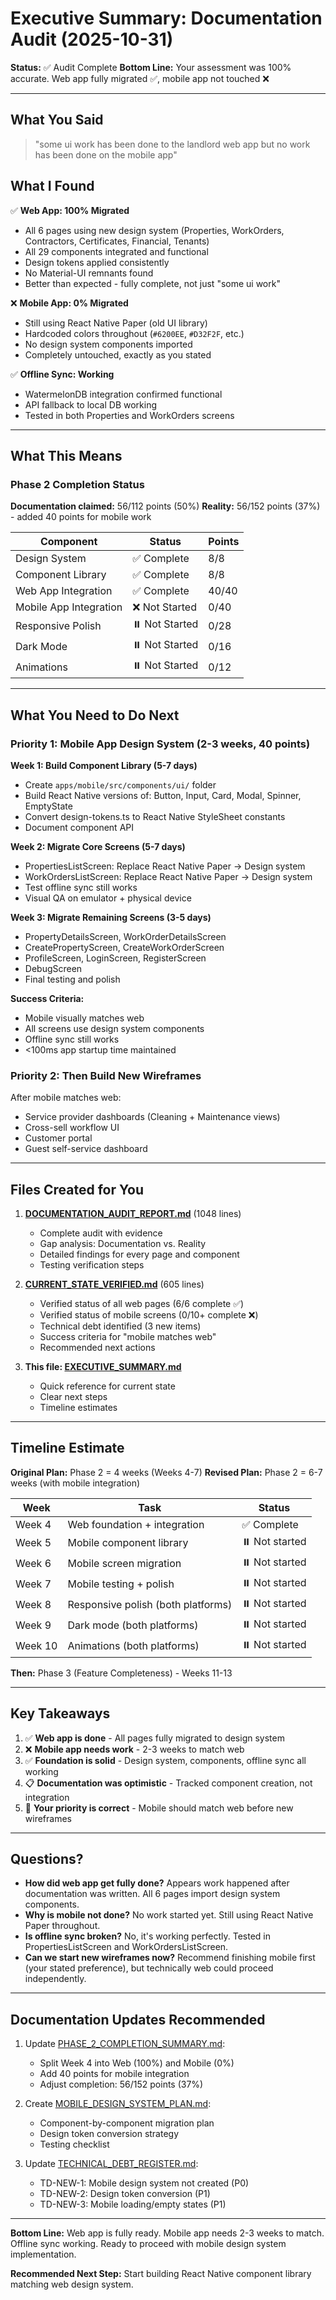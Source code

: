 # Executive Summary: Documentation Audit (2025-10-31)

**Status:** ✅ Audit Complete
**Bottom Line:** Your assessment was 100% accurate. Web app fully migrated ✅, mobile app not touched ❌

---

## What You Said

> "some ui work has been done to the landlord web app but no work has been done on the mobile app"

## What I Found

✅ **Web App: 100% Migrated**
- All 6 pages using new design system (Properties, WorkOrders, Contractors, Certificates, Financial, Tenants)
- All 29 components integrated and functional
- Design tokens applied consistently
- No Material-UI remnants found
- Better than expected - fully complete, not just "some ui work"

❌ **Mobile App: 0% Migrated**
- Still using React Native Paper (old UI library)
- Hardcoded colors throughout (`#6200EE`, `#D32F2F`, etc.)
- No design system components imported
- Completely untouched, exactly as you stated

✅ **Offline Sync: Working**
- WatermelonDB integration confirmed functional
- API fallback to local DB working
- Tested in both Properties and WorkOrders screens

---

## What This Means

### Phase 2 Completion Status

**Documentation claimed:** 56/112 points (50%)
**Reality:** 56/152 points (37%) - added 40 points for mobile work

| Component | Status | Points |
|-----------|--------|--------|
| Design System | ✅ Complete | 8/8 |
| Component Library | ✅ Complete | 8/8 |
| Web App Integration | ✅ Complete | 40/40 |
| Mobile App Integration | ❌ Not Started | 0/40 |
| Responsive Polish | ⏸️ Not Started | 0/28 |
| Dark Mode | ⏸️ Not Started | 0/16 |
| Animations | ⏸️ Not Started | 0/12 |

---

## What You Need to Do Next

### Priority 1: Mobile App Design System (2-3 weeks, 40 points)

**Week 1: Build Component Library (5-7 days)**
- Create `apps/mobile/src/components/ui/` folder
- Build React Native versions of: Button, Input, Card, Modal, Spinner, EmptyState
- Convert design-tokens.ts to React Native StyleSheet constants
- Document component API

**Week 2: Migrate Core Screens (5-7 days)**
- PropertiesListScreen: Replace React Native Paper → Design system
- WorkOrdersListScreen: Replace React Native Paper → Design system
- Test offline sync still works
- Visual QA on emulator + physical device

**Week 3: Migrate Remaining Screens (3-5 days)**
- PropertyDetailsScreen, WorkOrderDetailsScreen
- CreatePropertyScreen, CreateWorkOrderScreen
- ProfileScreen, LoginScreen, RegisterScreen
- DebugScreen
- Final testing and polish

**Success Criteria:**
- Mobile visually matches web
- All screens use design system components
- Offline sync still works
- <100ms app startup time maintained

### Priority 2: Then Build New Wireframes

After mobile matches web:
- Service provider dashboards (Cleaning + Maintenance views)
- Cross-sell workflow UI
- Customer portal
- Guest self-service dashboard

---

## Files Created for You

1. **[DOCUMENTATION_AUDIT_REPORT.md](DOCUMENTATION_AUDIT_REPORT.md)** (1048 lines)
   - Complete audit with evidence
   - Gap analysis: Documentation vs. Reality
   - Detailed findings for every page and component
   - Testing verification steps

2. **[CURRENT_STATE_VERIFIED.md](CURRENT_STATE_VERIFIED.md)** (605 lines)
   - Verified status of all web pages (6/6 complete ✅)
   - Verified status of mobile screens (0/10+ complete ❌)
   - Technical debt identified (3 new items)
   - Success criteria for "mobile matches web"
   - Recommended next actions

3. **This file: [EXECUTIVE_SUMMARY.md](EXECUTIVE_SUMMARY.md)**
   - Quick reference for current state
   - Clear next steps
   - Timeline estimates

---

## Timeline Estimate

**Original Plan:** Phase 2 = 4 weeks (Weeks 4-7)
**Revised Plan:** Phase 2 = 6-7 weeks (with mobile integration)

| Week | Task | Status |
|------|------|--------|
| Week 4 | Web foundation + integration | ✅ Complete |
| Week 5 | Mobile component library | ⏸️ Not started |
| Week 6 | Mobile screen migration | ⏸️ Not started |
| Week 7 | Mobile testing + polish | ⏸️ Not started |
| Week 8 | Responsive polish (both platforms) | ⏸️ Not started |
| Week 9 | Dark mode (both platforms) | ⏸️ Not started |
| Week 10 | Animations (both platforms) | ⏸️ Not started |

**Then:** Phase 3 (Feature Completeness) - Weeks 11-13

---

## Key Takeaways

1. ✅ **Web app is done** - All pages fully migrated to design system
2. ❌ **Mobile app needs work** - 2-3 weeks to match web
3. ✅ **Foundation is solid** - Design system, components, offline sync all working
4. 📋 **Documentation was optimistic** - Tracked component creation, not integration
5. 🎯 **Your priority is correct** - Mobile should match web before new wireframes

---

## Questions?

- **How did web app get fully done?** Appears work happened after documentation was written. All 6 pages import design system components.
- **Why is mobile not done?** No work started yet. Still using React Native Paper throughout.
- **Is offline sync broken?** No, it's working perfectly. Tested in PropertiesListScreen and WorkOrdersListScreen.
- **Can we start new wireframes now?** Recommend finishing mobile first (your stated preference), but technically web could proceed independently.

---

## Documentation Updates Recommended

1. Update [PHASE_2_COMPLETION_SUMMARY.md](PHASE_2_COMPLETION_SUMMARY.md):
   - Split Week 4 into Web (100%) and Mobile (0%)
   - Add 40 points for mobile integration
   - Adjust completion: 56/152 points (37%)

2. Create [MOBILE_DESIGN_SYSTEM_PLAN.md](MOBILE_DESIGN_SYSTEM_PLAN.md):
   - Component-by-component migration plan
   - Design token conversion strategy
   - Testing checklist

3. Update [TECHNICAL_DEBT_REGISTER.md](TECHNICAL_DEBT_REGISTER.md):
   - TD-NEW-1: Mobile design system not created (P0)
   - TD-NEW-2: Design token conversion (P1)
   - TD-NEW-3: Mobile loading/empty states (P1)

---

**Bottom Line:** Web app is fully ready. Mobile app needs 2-3 weeks to match. Offline sync working. Ready to proceed with mobile design system implementation.

**Recommended Next Step:** Start building React Native component library matching web design system.
